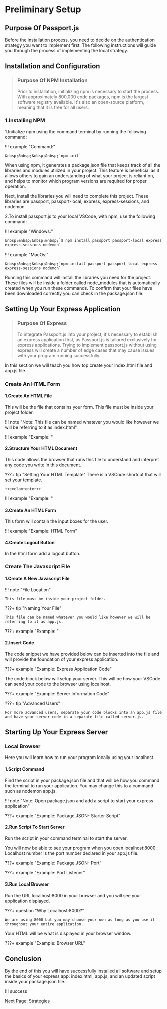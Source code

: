 # Preliminary Setup

## Purpose Of Passport.js

Before the installation process, you need to decide on the authentication strategy you want to implement first. The following instructions will guide you through the process of implementing the local strategy.

## Installation and Configuration

>### Purpose Of NPM Installation
>
>Prior to installation, initializing npm is necessary to start the process. With approximately 800,000 code packages, npm is the largest software registry available. It's also an open-source platform, meaning that it is free for all users.

### 1.Installing NPM

1.Initialize npm using the command terminal by running the following command:

!!! example "Command:"

    &nbsp;&nbsp;&nbsp;&nbsp;`npm init`

When using npm, it generates a package.json file that keeps track of all the libraries and modules utilized in your project. This feature is beneficial as it allows others to gain an understanding of what your project is reliant on, and helps to monitor which program versions are required for proper operation.

Next, install the libraries you will need to complete this project. These libraries are passport, passport-local, express, express-sessions, and nodemon.

2.To install passport.js to your local VSCode, with npm, use the following command:
<!-- Double check the code -->

!!! example "Windows:"

    &nbsp;&nbsp;&nbsp;&nbsp;`$ npm install passport passport-local express express-sessions nodemon`
<!-- screenshot of terminal with the code -->

!!! example "MacOs:"

    &nbsp;&nbsp;&nbsp;&nbsp;`npm install passport passport-local express express-sessions nodemon`
<!-- screenshot of terminal with the code -->

Running this command will install the libraries you need for the project. These files will be inside a folder called node_modules that is automatically created when you run these commands. To confirm that your files have been downloaded correctly you can check in the package.json file.
<!-- Why nodemon -->
<!-- screenshot of package.json file -->

## Setting Up Your Express Application

>### Purpose Of Express
>
>To integrate Passport.js into your project, it's necessary to establish an express application first, as Passport.js is tailored exclusively for express applications. Trying to implement passport.js without using express will create a number of edge cases that may cause issues with your program running successfully.

In this section we will teach you how top create your index.html file and app.js file.

### Create An HTML Form

#### 1.Create An HTML File

This will be the file that contains your form. This file must be inside your project folder.

!!! note "Note: This file can be named whatever you would like however we will be referring to it as index.html"

!!! example "Example: "
<!-- screenshot of file directory -->

#### 2.Structure Your HTML Document

This code allows the browser that runs this file to understand and interpret any code you write in this document.
<!-- link to html documentation -->
???+ tip "Setting Your HTML Template"
    There is a VSCode shortcut that will set your template.

    ++exclam+enter++

!!! example "Example: "
<!-- screenshot of environment with forms -->

#### 3.Create An HTML Form

This form will contain the input boxes for the user.

!!! example "Example: HTML Form"
<!-- screenshot of form -->

<!-- needs input for username and password also a submit button -->
<!-- can break down individual steps for form creation -->

#### 4.Create Logout Button

In the html form add a logout button.

### Create The Javascript File

#### 1.Create A New Javascript File

!!! note "File Location"

    This file must be inside your project folder.

???+ tip "Naming Your File"

    This file can be named whatever you would like however we will be referring to it as app.js.

???+ example "Example: "
<!-- screenshot of the folder directory -->

#### 2.Insert Code

The code snippet we have provided below can be inserted into the file and will provide the foundation of your express application.

???+ example "Example: Express Application Code"

The code block below will setup your server. This will be how your VSCode can send your code to the browser using localhost.

???+ example "Example: Server Information Code"

???+ tip "Advanced Users"

    For more advanced users, separate your code blocks into an app.js file and have your server code in a separate file called server.js.

<!-- add sessions here -->

## Starting Up Your Express Server

### Local Browser

Here you will learn how to run your program locally using your localhost.

#### 1.Script Command

Find the script in your package.json file and that will be how you command the terminal to run your application. You may change this to a command such as nodemon app.js.

!!! note "Note: Open package.json and add a script to start your express application"

<!-- screenshot of the package.json with the start -->
???+ example "Example: Package.JSON- Starter Script"
<!-- include feedback statement explaining how the script works -->
  <!-- One statement that equals the whole command to run the project -->

#### 2.Run Script To Start Server

Run the script in your command terminal to start the server.

You will now be able to see your program when you open localhost:8000. Localhost number is the port number declared in your app.js file.

???+ example "Example: Package.JSON- Port"
<!-- screenshot of the port number in app.js -->

???+ example "Example: Port Listener"

#### 3.Run Local Browser

Run the URL localhost:8000 in your browser and you will see your application displayed.

???+ question "Why Localhost:8000?"

    We are using 8000 but you may choose your own as long as you use it throughout your entire application.

Your HTML will be what is displayed in your browser window.

???+ example "Example: Browser URL"
<!-- screenshot of browser with inputs -->

## Conclusion

By the end of this you will have successfully installed all software and setup the basics of your express app: index.html, app.js, and an updated script inside your package.json file.

!!! success
<!-- What success looks like at each step(Screenshots of terminal) -->

[Next Page: Strategies](/strategies)
